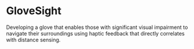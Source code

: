 # GloveSight
Developing a glove that enables those with significant visual impairment to navigate their surroundings using haptic feedback that directly correlates with distance sensing.
